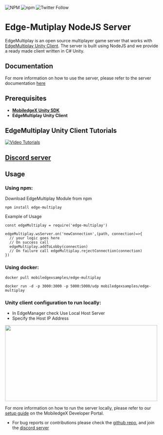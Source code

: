 ![NPM](https://img.shields.io/npm/l/edge-multiplay)
![npm](https://img.shields.io/npm/v/edge-multiplay)
![Twitter Follow](https://img.shields.io/twitter/follow/mobiledgex?style=social)


# Edge-Mutiplay NodeJS Server
EdgeMultiplay is an open source multiplayer game server that works with [EdgeMultiplay Unity Client](https://github.com/mobiledgex/edge-multiplay-unity-client). The server is built using NodeJS and we provide a ready made client written in C# Unity.

## Documentation

For more information on how to use the server, please refer to the server documentation [here](https://mobiledgex.github.io/edge-multiplay-node-server/)

## Prerequisites

- **[MobiledgeX Unity SDK](https://github.com/mobiledgex/edge-cloud-sdk-unity)**
- **EdgeMultiplay Unity Client**

## EdgeMultiplay Unity Client Tutorials

[![Video Tutorials](https://img.youtube.com/vi/9kMz6Q3g0xQ/0.jpg)](https://www.youtube.com/watch?v=9kMz6Q3g0xQ&list=PLwUZZfaECSv18E5d0ooDR7S8416pImW8W)


## [Discord server](https://discord.gg/CHCWfgrxh6)

## Usage

### Using npm:

Download EdgeMultiplay Module from npm
```
npm install edge-multiplay
```
Example of Usage
```
const edgeMultiplay = require('edge-multiplay')

edgeMultiplay.wsServer.on('newConnection',(path, connection)=>{
  // your logic goes here 
  // On success call
  edgeMultiplay.addToLobby(connection)
  // On failure call edgeMultiplay.rejectConnection(connection)
})
```


### Using docker: 
```
docker pull mobiledgexsamples/edge-multiplay
```

```
docker run -d -p 3000:3000 -p 5000:5000/udp mobiledgexsamples/edge-multiplay
```


### Unity client configuration to run locally:

- In EdgeManager check Use Local Host Server
- Specify the Host IP Address

<img src="img/LocalHostServer.png" width="500" height="250">

For more information on how to run the server locally, please refer to our [setup guide](https://developers.mobiledgex.com/t/625988aa) on the MobiledgeX Developer Portal. 

* For bug reports or contributions please check the [github repo](https://github.com/mobiledgex/edge-multiplay-node-server), and join the [discord server](https://discord.com/invite/CHCWfgrxh6)
